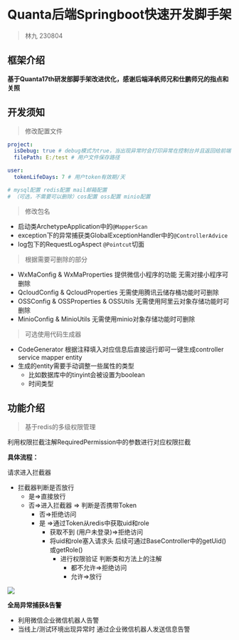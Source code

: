 # Quanta后端Springboot快速开发脚手架

> 林九 230804

## 框架介绍

**基于Quanta17th研发部脚手架改进优化，感谢后端泽帆师兄和仕鹏师兄的指点和关照**

## 开发须知

> 修改配置文件

```yaml
project:
  isDebug: true # debug模式为true，当出现异常时会打印异常在控制台并且返回给前端，false则不会
  filePath: E:/test # 用户文件保存路径

user:
  tokenLifeDays: 7 # 用户token有效期/天

# mysql配置 redis配置 mail邮箱配置
# （可选，不需要可以删除）cos配置 oss配置 minio配置
```

> 修改包名

- 启动类ArchetypeApplication中的`@MapperScan`
- exception下的异常捕获类GlobalExceptionHandler中的`@ControllerAdvice`
- log包下的RequestLogAspect `@Pointcut`切面

> 根据需要可删除的部分

- WxMaConfig & WxMaProperties 提供微信小程序的功能 无需对接小程序可删除
- QcloudConfig & QcloudProperties 无需使用腾讯云储存桶功能时可删除
- OSSConfig & OSSProperties & OSSUtils 无需使用阿里云对象存储功能时可删除
- MinioConfig & MinioUtils 无需使用minio对象存储功能时可删除

> 可选使用代码生成器

- CodeGenerator 根据注释填入对应信息后直接运行即可一键生成controller service mapper entity
- 生成的entity需要手动调整一些属性的类型
    - 比如数据库中的tinyint会被设置为boolean
    - 时间类型

## 功能介绍

> 基于redis的多级权限管理

利用权限拦截注解RequiredPermission中的参数进行对应权限拦截

**具体流程：**

请求进入拦截器

- 拦截器判断是否放行
  - 是=>直接放行
  - 否=>进入拦截器 => 判断是否携带Token
    - 否=>拒绝访问
    - 是 =>通过Token从redis中获取uid和role
      - 获取不到 (用户未登录)=>拒绝访问
      - 将uid和role塞入请求头 后续可通过BaseController中的getUid()或getRole()
        - 进行权限验证 判断类和方法上的注解
          - 都不允许=>拒绝访问
          - 允许=>放行

![](https://images-new-1309295650.cos.ap-guangzhou.myqcloud.com/note/20230804010111.png)

**全局异常捕获&告警**

- 利用微信企业微信机器人告警
- 当线上/测试环境出现异常时 通过企业微信机器人发送信息告警



